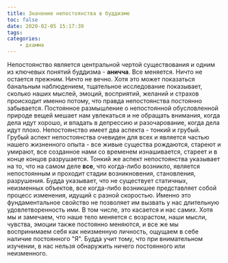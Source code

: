 ```yaml
---
title: Значение непостоянства в буддизме
toc: false
date: 2020-02-05 15:17:39
tags:
categories:
	- дхамма
---
```


Непостоянство является центральной чертой существования и одним из ключевых понятий буддизма - **аничча**. <!-- more --> Все меняется. Ничто не остается прежним. Ничто не вечно. Хотя это может показаться банальным наблюдением, тщательное исследование показывает, сколько наших мыслей, эмоций, восприятий, желаний и страхов происходит именно потому, что правда непостоянства постоянно забывается. Постоянное размышление о непостоянной обусловленной природе вещей мешает нам увлекаться и не обращать внимания, когда дела идут хорошо, и впадать в депрессию и разочарование, когда дела идут плохо. 
Непостоянство имеет два аспекта - тонкий и грубый.  Грубый аспект непостоянства очевиден для всех и является частью нашего жизненного опыта - все живые существа рождаются, стареют и умирают, все созданное нами со временем изнашивается, стареет и в конце концов разрушается. Тонкий же аспект непостоянства указывает на то, что на самом деле **все**, что когда-либо возникло, является непостоянным и проходит стадии возникновения, становления, разрушения. Будда указывает, что не существует статичных, неизменных объектов, все когда-либо возникшее представляет собой процесс изменения, идущий с разной скоростью. Именно это фундаментальное свойство не позволяет им вызвать у нас длительную удовлетворенность ими. В том числе, это касается и нас самих. Хотя мы и замечаем, что наше тело меняется с возрастом, наши мысли, чувства, эмоции также постоянно меняются, и все же мы воспринимаем себя как неизменную личность, ощущаем в себе наличие постоянного "Я". Будда учит тому, что при внимательном изучении, в нас нельзя обнаружить ничего постоянного или неизменного.

